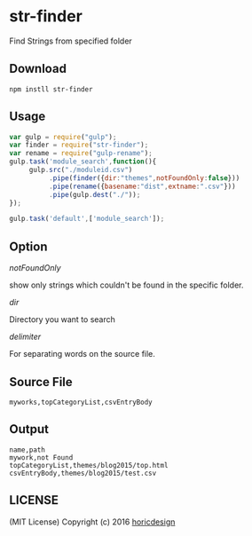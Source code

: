str-finder
======
Find Strings from specified folder

Download
-----

```
npm instll str-finder
```

Usage
-----

```javascript
var gulp = require("gulp");
var finder = require("str-finder");
var rename = require("gulp-rename");
gulp.task('module_search',function(){
     gulp.src("./moduleid.csv")
          .pipe(finder({dir:"themes",notFoundOnly:false}))
          .pipe(rename({basename:"dist",extname:".csv"}))
          .pipe(gulp.dest("./"));
});

gulp.task('default',['module_search']);
```

Option
-----

*notFoundOnly*

show only strings which couldn't be found in the specific folder.

*dir*

Directory you want to search

*delimiter*

For separating words on the source file.


Source File
-----
```
myworks,topCategoryList,csvEntryBody
```

Output
-----

```
name,path
mywork,not Found
topCategoryList,themes/blog2015/top.html
csvEntryBody,themes/blog2015/test.csv
```


LICENSE
-----

(MIT License)
Copyright (c) 2016 [horicdesign](http://horicdesign.com)
